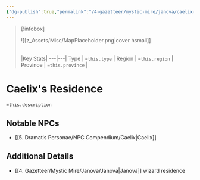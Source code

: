 ```yaml
---
{"dg-publish":true,"permalink":"/4-gazetteer/mystic-mire/janova/caelix-s-residence/","noteIcon":""}
---
```



> [!infobox]
> 
> ![[z_Assets/Misc/MapPlaceholder.png\|cover hsmall]]
> ###### 
> |Key Stats|
> ---|---|
> Type | `=this.type` |
> Region | `=this.region` |
> Province | `=this.province` |

# Caelix's Residence

 `=this.description`

## Notable NPCs 
- [[5. Dramatis Personae/NPC Compendium/Caelix\|Caelix]]  

## Additional Details
- [[4. Gazetteer/Mystic Mire/Janova/Janova\|Janova]] wizard residence

